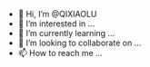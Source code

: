 - 👋 Hi, I’m @QIXIAOLU
- 👀 I’m interested in ...
- 🌱 I’m currently learning ...
- 💞️ I’m looking to collaborate on ...
- 📫 How to reach me ...

<!---
QIXIAOLU/QIXIAOLU is a ✨ special ✨ repository because its `README.md` (this file) appears on your GitHub profile.
You can click the Preview link to take a look at your changes.
--->
